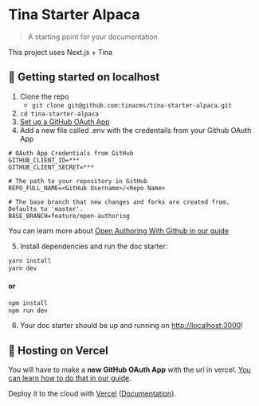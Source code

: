# Tina Starter Alpaca
> A starting point for your documentation

This project uses Next.js + Tina

## :memo: Getting started on localhost
1. Clone the repo
   - ```git clone git@github.com:tinacms/tina-starter-alpaca.git``` 
2. ```cd tina-starter-alpaca```
3. [Set up a GitHub OAuth App](https://tinacms.org/guides/nextjs/github-open-authoring/github-oauth-app)  
4. Add a new file called .env with the credentails from your Github OAuth App

```env
# OAuth App Credentials from GitHub
GITHUB_CLIENT_ID=***
GITHUB_CLIENT_SECRET=***

# The path to your repository in GitHub
REPO_FULL_NAME=<GitHub Username>/<Repo Name>

# The base branch that new changes and forks are created from. Defaults to 'master'.
BASE_BRANCH=feature/open-authoring
```
You can learn more about [Open Authoring With Github in our guide](https://tinacms.org/guides/nextjs/github-open-authoring/initial-setup)

5. Install dependencies and run the doc starter:
   
```bash
yarn install
yarn dev
```
#### or
```bash
npm install
npm run dev
```
6. Your doc starter should be up and running on [http://localhost:3000](http://localhost:3000)!


## :link: Hosting on Vercel

You will have to make a **new GitHub OAuth App** with the url in vercel. [You can learn how to do that in our guide](https://tinacms.org/guides/nextjs/github-open-authoring/hosting-vercel).

Deploy it to the cloud with [Vercel](https://vercel.com/import?filter=next.js&utm_source=github&utm_medium=readme&utm_campaign=next-example) ([Documentation](https://nextjs.org/docs/deployment)).
